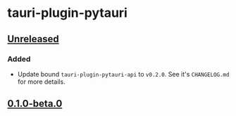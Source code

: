 # tauri-plugin-pytauri

## [Unreleased]

### Added

- Update bound `tauri-plugin-pytauri-api` to `v0.2.0`. See it's `CHANGELOG.md` for more details.

## [0.1.0-beta.0]

[unreleased]: https://github.com/WSH032/pytauri/tree/HEAD
[0.1.0-beta.0]: https://github.com/WSH032/pytauri/releases/tag/rs/tauri-plugin-pytauri/v0.1.0-beta.0
